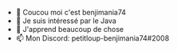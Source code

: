 - 👋 Coucou moi c'est benjimania74
- 👀 Je suis intéressé par le Java
- 🌱 J'apprend beaucoup de chose
- 📫 Mon Discord: petitloup-benjimania74#2008 

<!---
benjimania74/benjimania74 is a ✨ special ✨ repository because its `README.md` (this file) appears on your GitHub profile.
You can click the Preview link to take a look at your changes.
--->
